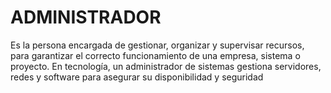 # ADMINISTRADOR

Es la persona encargada de gestionar, organizar y supervisar recursos, para garantizar el correcto funcionamiento de una empresa, sistema o proyecto. En tecnología, un administrador de sistemas gestiona servidores, redes y software para asegurar su disponibilidad y seguridad
